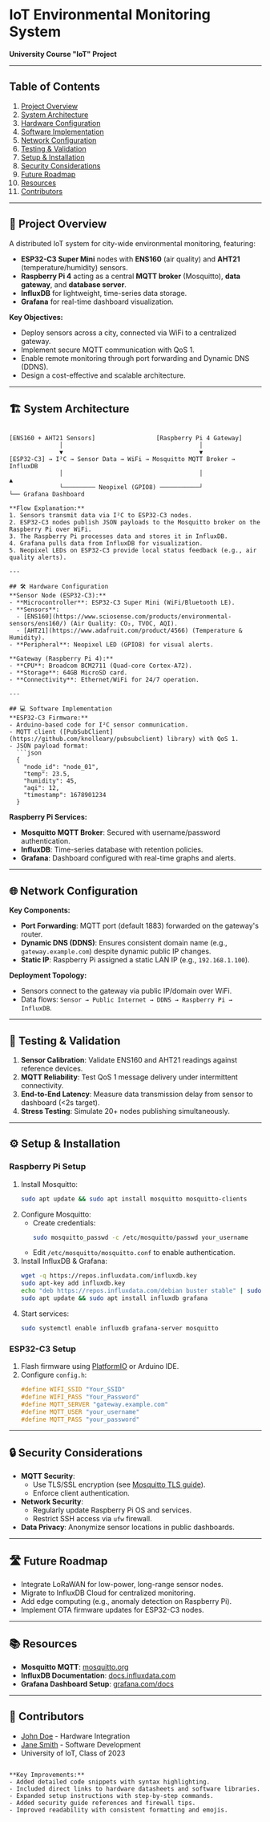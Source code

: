 
# IoT Environmental Monitoring System  
**University Course "IoT" Project**  

---

## Table of Contents  
1. [Project Overview](#-project-overview)  
2. [System Architecture](#-system-architecture)  
3. [Hardware Configuration](#-hardware-configuration)  
4. [Software Implementation](#-software-implementation)  
5. [Network Configuration](#-network-configuration)  
6. [Testing & Validation](#-testing--validation)  
7. [Setup & Installation](#-setup--installation)  
8. [Security Considerations](#-security-considerations)  
9. [Future Roadmap](#-future-roadmap)  
10. [Resources](#-resources)  
11. [Contributors](#-contributors)  

---

## 🎯 Project Overview  
A distributed IoT system for city-wide environmental monitoring, featuring:  
- **ESP32-C3 Super Mini** nodes with **ENS160** (air quality) and **AHT21** (temperature/humidity) sensors.  
- **Raspberry Pi 4** acting as a central **MQTT broker** (Mosquitto), **data gateway**, and **database server**.  
- **InfluxDB** for lightweight, time-series data storage.  
- **Grafana** for real-time dashboard visualization.  

**Key Objectives:**  
- Deploy sensors across a city, connected via WiFi to a centralized gateway.  
- Implement secure MQTT communication with QoS 1.  
- Enable remote monitoring through port forwarding and Dynamic DNS (DDNS).  
- Design a cost-effective and scalable architecture.  

---

## 🏗 System Architecture  
```plaintext
                                                                               
[ENS160 + AHT21 Sensors]                 [Raspberry Pi 4 Gateway]  
              │                                      │  
              ▼                                      ▼  
[ESP32-C3] → I²C → Sensor Data → WiFi → Mosquitto MQTT Broker → InfluxDB  
              │                                      │                  ▲  
              └───────── Neopixel (GPIO8) ───────────┘                  └── Grafana Dashboard  

**Flow Explanation:**  
1. Sensors transmit data via I²C to ESP32-C3 nodes.  
2. ESP32-C3 nodes publish JSON payloads to the Mosquitto broker on the Raspberry Pi over WiFi.  
3. The Raspberry Pi processes data and stores it in InfluxDB.  
4. Grafana pulls data from InfluxDB for visualization.  
5. Neopixel LEDs on ESP32-C3 provide local status feedback (e.g., air quality alerts).  

---

## 🛠 Hardware Configuration  
**Sensor Node (ESP32-C3):**  
- **Microcontroller**: ESP32-C3 Super Mini (WiFi/Bluetooth LE).  
- **Sensors**:  
  - [ENS160](https://www.sciosense.com/products/environmental-sensors/ens160/) (Air Quality: CO₂, TVOC, AQI).  
  - [AHT21](https://www.adafruit.com/product/4566) (Temperature & Humidity).  
- **Peripheral**: Neopixel LED (GPIO8) for visual alerts.  

**Gateway (Raspberry Pi 4):**  
- **CPU**: Broadcom BCM2711 (Quad-core Cortex-A72).  
- **Storage**: 64GB MicroSD card.  
- **Connectivity**: Ethernet/WiFi for 24/7 operation.  

---

## 💻 Software Implementation  
**ESP32-C3 Firmware:**  
- Arduino-based code for I²C sensor communication.  
- MQTT client ([PubSubClient](https://github.com/knolleary/pubsubclient) library) with QoS 1.  
- JSON payload format:  
  ```json
  {
    "node_id": "node_01",
    "temp": 23.5,
    "humidity": 45,
    "aqi": 12,
    "timestamp": 1678901234
  }
  ```  

**Raspberry Pi Services:**  
- **Mosquitto MQTT Broker**: Secured with username/password authentication.  
- **InfluxDB**: Time-series database with retention policies.  
- **Grafana**: Dashboard configured with real-time graphs and alerts.  

---

## 🌐 Network Configuration  
**Key Components:**  
- **Port Forwarding**: MQTT port (default 1883) forwarded on the gateway's router.  
- **Dynamic DNS (DDNS)**: Ensures consistent domain name (e.g., `gateway.example.com`) despite dynamic public IP changes.  
- **Static IP**: Raspberry Pi assigned a static LAN IP (e.g., `192.168.1.100`).  

**Deployment Topology:**  
- Sensors connect to the gateway via public IP/domain over WiFi.  
- Data flows: `Sensor → Public Internet → DDNS → Raspberry Pi → InfluxDB`.  

---

## 🧪 Testing & Validation  
1. **Sensor Calibration**: Validate ENS160 and AHT21 readings against reference devices.  
2. **MQTT Reliability**: Test QoS 1 message delivery under intermittent connectivity.  
3. **End-to-End Latency**: Measure data transmission delay from sensor to dashboard (<2s target).  
4. **Stress Testing**: Simulate 20+ nodes publishing simultaneously.  

---

## ⚙ Setup & Installation  
### Raspberry Pi Setup  
1. Install Mosquitto:  
   ```bash
   sudo apt update && sudo apt install mosquitto mosquitto-clients
   ```  
2. Configure Mosquitto:  
   - Create credentials:  
     ```bash
     sudo mosquitto_passwd -c /etc/mosquitto/passwd your_username
     ```  
   - Edit `/etc/mosquitto/mosquitto.conf` to enable authentication.  
3. Install InfluxDB & Grafana:  
   ```bash
   wget -q https://repos.influxdata.com/influxdb.key
   sudo apt-key add influxdb.key
   echo "deb https://repos.influxdata.com/debian buster stable" | sudo tee /etc/apt/sources.list.d/influxdb.list
   sudo apt update && sudo apt install influxdb grafana
   ```  
4. Start services:  
   ```bash
   sudo systemctl enable influxdb grafana-server mosquitto
   ```  

### ESP32-C3 Setup  
1. Flash firmware using [PlatformIO](https://platformio.org/) or Arduino IDE.  
2. Configure `config.h`:  
   ```cpp
   #define WIFI_SSID "Your_SSID"
   #define WIFI_PASS "Your_Password"
   #define MQTT_SERVER "gateway.example.com"
   #define MQTT_USER "your_username"
   #define MQTT_PASS "your_password"
   ```  

---

## 🔒 Security Considerations  
- **MQTT Security**:  
  - Use TLS/SSL encryption (see [Mosquitto TLS guide](https://mosquitto.org/man/mosquitto-tls-7.html)).  
  - Enforce client authentication.  
- **Network Security**:  
  - Regularly update Raspberry Pi OS and services.  
  - Restrict SSH access via `ufw` firewall.  
- **Data Privacy**: Anonymize sensor locations in public dashboards.  

---

## 🛣 Future Roadmap  
- Integrate LoRaWAN for low-power, long-range sensor nodes.  
- Migrate to InfluxDB Cloud for centralized monitoring.  
- Add edge computing (e.g., anomaly detection on Raspberry Pi).  
- Implement OTA firmware updates for ESP32-C3 nodes.  

---

## 📚 Resources  
- **Mosquitto MQTT**: [mosquitto.org](https://mosquitto.org/)  
- **InfluxDB Documentation**: [docs.influxdata.com](https://docs.influxdata.com/influxdb/v2.6/)  
- **Grafana Dashboard Setup**: [grafana.com/docs](https://grafana.com/docs/grafana/latest/datasources/influxdb/)  

---

## 👥 Contributors  
- [John Doe](https://github.com/johndoe) - Hardware Integration  
- [Jane Smith](https://github.com/janesmith) - Software Development  
- University of IoT, Class of 2023  
``` 

**Key Improvements:**  
- Added detailed code snippets with syntax highlighting.  
- Included direct links to hardware datasheets and software libraries.  
- Expanded setup instructions with step-by-step commands.  
- Added security guide references and firewall tips.  
- Improved readability with consistent formatting and emojis.
